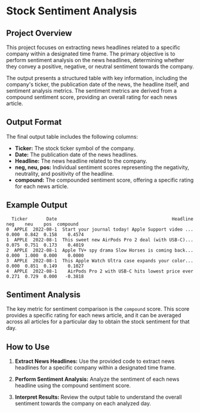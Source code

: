 # Stock Sentiment Analysis

## Project Overview

This project focuses on extracting news headlines related to a specific company within a designated time frame. The primary objective is to perform sentiment analysis on the news headlines, determining whether they convey a positive, negative, or neutral sentiment towards the company.

The output presents a structured table with key information, including the company's ticker, the publication date of the news, the headline itself, and sentiment analysis metrics. The sentiment metrics are derived from a compound sentiment score, providing an overall rating for each news article.

## Output Format

The final output table includes the following columns:

- **Ticker:** The stock ticker symbol of the company.
- **Date:** The publication date of the news headlines.
- **Headline:** The news headline related to the company.
- **neg, neu, pos:** Individual sentiment scores representing the negativity, neutrality, and positivity of the headline.
- **compound:** The compounded sentiment score, offering a specific rating for each news article.

## Example Output

```plaintext
  Ticker       Date                                           Headline    neg    neu    pos  compound
0  APPLE  2022-08-1  Start your journal today! Apple Support video ...  0.000  0.842  0.158    0.4574
1  APPLE  2022-08-1  This sweet new AirPods Pro 2 deal (with USB-C)...  0.075  0.751  0.173    0.4019
2  APPLE  2022-08-1  Apple TV+ spy drama Slow Horses is coming back...  0.000  1.000  0.000    0.0000
3  APPLE  2022-08-1  This Apple Watch Ultra case expands your color...  0.000  0.851  0.149    0.1027
4  APPLE  2022-08-1    AirPods Pro 2 with USB-C hits lowest price ever  0.271  0.729  0.000   -0.3818
```

## Sentiment Analysis

The key metric for sentiment comparison is the `compound` score. This score provides a specific rating for each news article, and it can be averaged across all articles for a particular day to obtain the stock sentiment for that day.

## How to Use

1. **Extract News Headlines:**
   Use the provided code to extract news headlines for a specific company within a designated time frame.

2. **Perform Sentiment Analysis:**
   Analyze the sentiment of each news headline using the compound sentiment score.

3. **Interpret Results:**
   Review the output table to understand the overall sentiment towards the company on each analyzed day.
